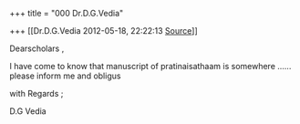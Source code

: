 +++
title = "000 Dr.D.G.Vedia"

+++
[[Dr.D.G.Vedia	2012-05-18, 22:22:13 [Source](https://groups.google.com/g/bvparishat/c/Sd9wGVblpb0)]]



  
Dearscholars ,

 I have come to know that manuscript of pratinaisathaam is somewhere ...... please inform me and obligus  
  
  
with Regards ;

 D.G Vedia  
  

